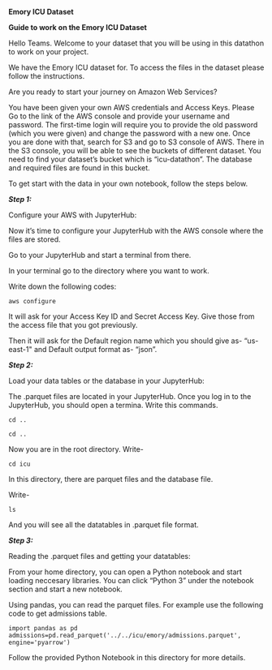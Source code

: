 **Emory ICU Dataset** 

****Guide to work on the Emory ICU Dataset****

 

Hello Teams. Welcome to your dataset that you will be using in this datathon to work on your project. 

We have the Emory ICU dataset for. To access the files in the dataset please follow the instructions. 

 

Are you ready to start your journey on Amazon Web Services? 

You have been given your own AWS credentials and Access Keys. Please Go to the link of the AWS console and provide your username and password. The first-time login will require you to provide the old password (which you were given) and change the password with a new one. Once you are done with that, search for S3 and go to S3 console of AWS. There in the S3 console, you will be able to see the buckets of different dataset. You need to find your dataset’s bucket which is “icu-datathon”. The database and required files are found in this bucket.  

 

To get start with the data in your own notebook, follow the steps below. 

 

***Step 1:*** 

Configure your AWS with JupyterHub: 

Now it’s time to configure your JupyterHub with the AWS console where the files are stored. 

Go to your JupyterHub and start a terminal from there.  

In your terminal go to the directory where you want to work. 

Write down the following codes:  

	aws configure 

It will ask for your Access Key ID and Secret Access Key. Give those from the access file that you got previously. 

Then it will ask for the Default region name which you should give as- “us-east-1" and Default output format as- “json”. 

***Step 2:***

Load your data tables or the database in your JupyterHub: 

The .parquet files are located in your JupyterHub. Once you log in to the JupyterHub, you should open a termina. Write this commands. 

	cd .. 

	cd .. 

Now you are in the root directory. Write- 

	cd icu 

In this directory, there are parquet files and the database file. 

Write- 

	ls 

And you will see all the datatables in .parquet file format. 

***Step 3:***

Reading the .parquet files and getting your datatables: 

From your home directory, you can open a Python notebook and start loading neccesary libraries. You can click “Python 3” under the notebook section and start a new notebook. 

Using pandas, you can read the parquet files. For example use the following code to get admissions table. 

	import pandas as pd 
 	admissions=pd.read_parquet('../../icu/emory/admissions.parquet', engine='pyarrow') 

Follow the provided Python Notebook in this directory for more details. 
